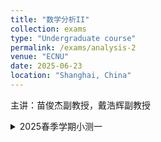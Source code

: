 ```yaml
---
title: "数学分析II"
collection: exams
type: "Undergraduate course"
permalink: /exams/analysis-2
venue: "ECNU"
date: 2025-06-23
location: "Shanghai, China"
---
```

主讲：苗俊杰副教授，戴浩辉副教授

<details markdown="1">
  <summary> 2025春季学期小测一</summary>
  
**第1题[28分]** 判断下列陈述是否正确，并简述理由（判断4分，理由3分）
1. 设数列\\(\\{a_n\\},\\{b_n\\}\\)均有界，则
\\(\liminf\limits_{n\to\infty} (a_n+b_n)=\liminf\limits_{n\to\infty} a_n+\liminf\limits_{n\to\infty} b_n.\\)
2. 若数列\\(\\{a_n\\}\\)有界，\\(\limsup\limits_{n\to\infty}a_n>0\\)，则\\(\exists~N\\)，当\\(n>N\\)时，\\(a_n>0.\\)
3. 若定义在\\(\mathbb{R}\\)上的连续函数\\(f(x)\\)是周期函数，则\\(f(x)\\)的原函数\\(F(x)\\)一定是周期函数.
4. 若定义在\\(\mathbb{R}\\)上的连续函数\\(f(x)\\)是偶函数，则\\(f(x)\\)的原函数\\(F(x)\\)一定是奇函数.

**第2题[16分]** 求以下数列的上下极限：
1. \\(\\{\frac{n}{n+1}2^{(-1)^n}\\}\\)
2. \\(\\{\sin\frac{n\pi}{3}\\}\\)
3. \\(\\{\sqrt[n]{n}\ln\frac{n+1}{n}\\}\\)
4. \\(\\{\sin n\\}\\)

**第3题[32分]** 计算以下不定积分


**第9题[10分]** 叙述数列收敛的柯西准则，并用其证明\\(\\{\sin n\\}\\)不收敛.

</details>
